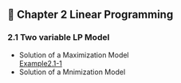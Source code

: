 ## 🌼 Chapter 2 Linear Programming
### 2.1 Two variable LP Model
- Solution of a Maximization Model  
[Example2.1-1](https://github.com/ppurify/Pycharm/blob/main/LinearProgramming/Example2_1_1.py)
- Solution of a Mnimization Model  
